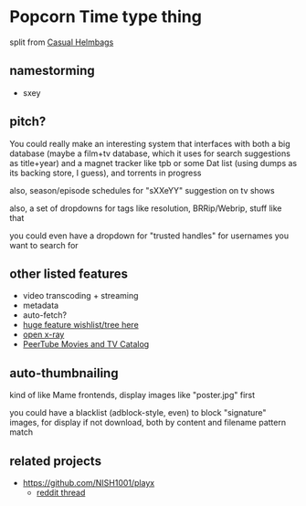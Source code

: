 # Popcorn Time type thing

split from [Casual Helmbags](61d67fab-ee81-440b-8ede-a8650f168daa.md)

## namestorming

- sxey

## pitch?

You could really make an interesting system that interfaces with both a big database (maybe a film+tv database, which it uses for search suggestions as title+year) and a magnet tracker like tpb or some Dat list (using dumps as its backing store, I guess), and torrents in progress

also, season/episode schedules for "sXXeYY" suggestion on tv shows

also, a set of dropdowns for tags like resolution, BRRip/Webrip, stuff like that

you could even have a dropdown for "trusted handles" for usernames you want to search for

## other listed features

- video transcoding + streaming
- metadata
- auto-fetch?
- [huge feature wishlist/tree here](653c597b-433e-45ac-a01c-8f0dba1b6678.md)
- [open x-ray](f69b6aeb-e8d2-4b5e-8970-e2e4c183c88d.md)
- [PeerTube Movies and TV Catalog](6f30f3f1-837b-4fc4-ad13-0d9bbbdc463c.md)

## auto-thumbnailing

kind of like Mame frontends, display images like "poster.jpg" first

you could have a blacklist (adblock-style, even) to block "signature" images, for display if not download, both by content and filename pattern match

## related projects

- https://github.com/NISH1001/playx
  - [reddit thread](https://www.reddit.com/r/opensource/comments/gp3bnm/playx_play_any_songplaylistanything_right_from/)

